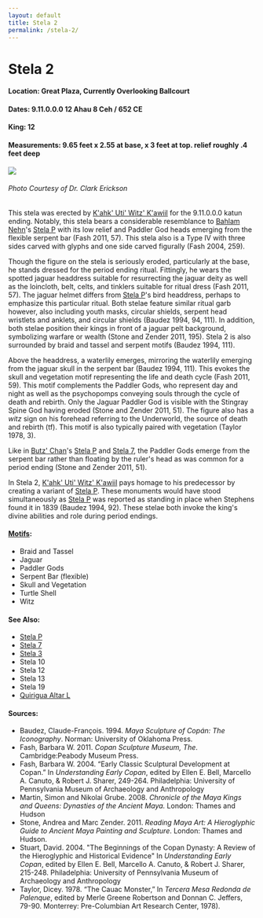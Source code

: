 ```yaml
---
layout: default
title: Stela 2
permalink: /stela-2/
---
```


# Stela 2

#### <strong>Location</strong>: Great Plaza, Currently Overlooking Ballcourt
#### <strong>Dates</strong>: 9.11.0.0.0 12 Ahau 8 Ceh / 652 CE
#### <strong>King</strong>: 12
#### <strong>Measurements</strong>: 9.65 feet x 2.55 at base, x 3 feet at top. relief roughly .4 feet deep

<img src="{{site.baseurl}}/images/stela-2-profile.JPG">
<h6><em>Photo Courtesy of Dr. Clark Erickson</em></h6>

This stela was erected by <a href="{{site.baseurl}}/kahk-uti-witz-kawiil">K'ahk' Uti' Witz' K'awiil</a> for the 9.11.0.0.0 katun ending. Notably, this stela bears a considerable resemblance to <a href="{{site.baseurl}}/bahlam-nehn">Bahlam Nehn</a>'s <a href="{{site.baseurl}}/stela-p">Stela P</a> with its low relief and Paddler God heads emerging from the flexible serpent bar (Fash 2011, 57). This stela also is a Type IV with three sides carved with glyphs and one side carved figurally (Fash 2004, 259).

Though the figure on the stela is seriously eroded, particularly at the base, he stands dressed for the period ending ritual. Fittingly, he wears the spotted jaguar headdress suitable for resurrecting the jaguar deity as well as the loincloth, belt, celts, and tinklers suitable for ritual dress (Fash 2011, 57). The jaguar helmet differs from <a href="{{site.baseurl}}/stela-p">Stela P</a>'s bird headdress, perhaps to emphasize this particular ritual. Both stelae feature similar ritual garb however, also including youth masks, circular shields, serpent head wristlets and anklets, and circular shields (Baudez 1994, 94, 111). In addition, both stelae position their kings in front of a jaguar pelt background, symbolizing warfare or wealth (Stone and Zender 2011, 195). Stela 2 is also surrounded by braid and tassel and serpent motifs (Baudez 1994, 111).  

Above the headdress, a waterlily emerges, mirroring the waterlily emerging from the jaguar skull in the serpent bar (Baudez 1994, 111). This evokes the skull and vegetation motif representing the life and death cycle (Fash 2011, 59). This motif complements the Paddler Gods, who represent day and night as well as the psychopomps conveying souls through the cycle of death and rebirth. Only the Jaguar Paddler God is visible with the Stingray Spine God having eroded (Stone and Zender 2011, 51). The figure also has a <em>witz</em> sign on his forehead referring to the Underworld, the source of death and rebirth (tf). This motif is also typically paired with vegetation (Taylor 1978, 3).

Like in <a href="{{site.baseurl}}/butz-chan">Butz' Chan</a>'s <a href="{{site.baseurl}}/stela-p">Stela P</a> and <a href="{{site.baseurl}}/stela-7">Stela 7</a>, the Paddler Gods emerge from the serpent bar rather than floating by the ruler's head as was common for a period ending (Stone and Zender 2011, 51).

In Stela 2, <a href="{{site.baseurl}}/kahk-uti-witz-kawiil">K'ahk' Uti' Witz' K'awiil</a> pays homage to his predecessor by creating a variant of <a href="{{site.baseurl}}/stela-p">Stela P</a>. These monuments would have stood simultaneously as <a href="{{site.baseurl}}/stela-p">Stela P</a> was reported as standing in place when Stephens found it in 1839 (Baudez 1994, 92). These stelae both invoke the king's divine abilities and role during period endings.

#### <strong><a href="{{site.baseurl}}/motif-glossary">Motifs</a></strong>:
<ul>
<li>Braid and Tassel</li>
<li>Jaguar</li>
<li>Paddler Gods</li>
<li>Serpent Bar (flexible)</li>
<li>Skull and Vegetation</li>
<li>Turtle Shell</li>
<li>Witz</li>
</ul>

#### <strong>See Also</strong>:
<ul>
<li><a href="{{site.baseurl}}/stela-p">Stela P</a></li>
<li><a href="{{site.baseurl}}/stela-7">Stela 7</a></li>
<li><a href="{{site.baseurl}}/stela-3">Stela 3</a></li>
<li>Stela 10</li>
<li>Stela 12</li>
<li>Stela 13</li>
<li>Stela 19</li>
<li><a href="{{site.baseurl}}/quirigua-altar-l">Quirigua Altar L</a></li>
</ul>

#### <strong>Sources</strong>:
<ul>
<li>Baudez, Claude-François. 1994. <cite>Maya Sculpture of Copán: The Iconography</cite>. Norman: University of Oklahoma Press.</li>
<li>Fash, Barbara W. 2011. <cite>Copan Sculpture Museum, The</cite>. Cambridge:Peabody Museum Press.</li>
<li>Fash, Barbara W. 2004. “Early Classic Sculptural Development at Copan.” In <cite>Understanding Early Copan</cite>, edited by Ellen E. Bell, Marcello A. Canuto, & Robert J. Sharer, 249-264. Philadelphia: University of Pennsylvania Museum of Archaeology and Anthropology</li>
<li>Martin, Simon and Nikolai Grube. 2008. <cite>Chronicle of the Maya Kings and
    Queens: Dynasties of the Ancient Maya.</cite> London: Thames and Hudson</li>
<li>Stone, Andrea and Marc Zender. 2011. <cite>Reading Maya Art: A Hieroglyphic Guide to Ancient Maya Painting and Sculpture</cite>. London: Thames and Hudson.</li>
<li>Stuart, David. 2004. "The Beginnings of the Copan Dynasty: A Review of the Hieroglyphic and Historical Evidence" In <cite>Understanding Early Copan</cite>, edited by Ellen E. Bell, Marcello A. Canuto, & Robert J. Sharer, 215-248. Philadelphia: University of Pennsylvania Museum of Archaeology and Anthropology</li>
<li>Taylor, Dicey. 1978. “The Cauac Monster,” In <cite>Tercera Mesa Redonda de Palenque</cite>, edited by Merle Greene Robertson and Donnan C. Jeffers, 79-90. Monterrey: Pre-Columbian Art Research Center, 1978).</li>
</ul>
